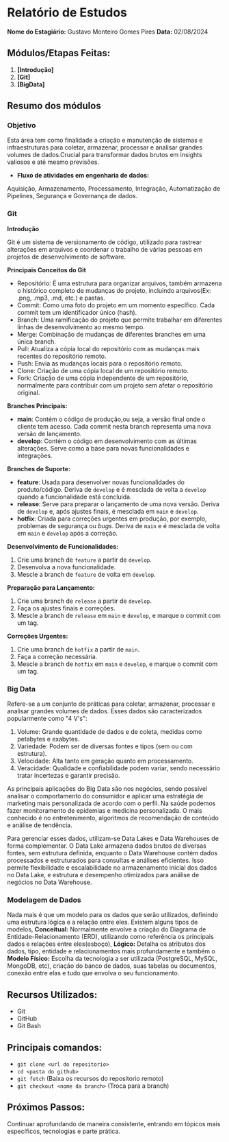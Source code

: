 # Relatório de Estudos

**Nome do Estagiário:** Gustavo Monteiro Gomes Pires 
**Data:** 02/08/2024

## **Módulos/Etapas Feitas:**  
1. **[Introdução]**
2. **[Git]**
3. **[BigData]** 

## Resumo dos módulos 

### Objetivo

Esta área tem como finalidade a criação e manutenção de sistemas e infraestruturas para coletar, armazenar, processar e analisar grandes volumes de dados.Crucial para transformar dados brutos em insights valiosos e até mesmo previsões.

- **Fluxo de atividades em engenharia de dados:**

Aquisição, Armazenamento, Processamento, Integração, Automatização de Pipelines, Segurança e Governança de dados.

### Git

**Introdução**

Git é um sistema de versionamento de código, utilizado para rastrear alterações em arquivos e coordenar o trabalho de várias pessoas em projetos de desenvolvimento de software.

**Principais Conceitos do Git**
- Repositório: É uma estrutura para organizar arquivos, também armazena o histórico completo de mudanças do projeto, incluindo arquivos(Ex: .png, .mp3, .md, etc.) e pastas.
- Commit: Como uma foto do projeto em um momento específico. Cada commit tem um identificador único (hash).
- Branch: Uma ramificação do projeto que permite trabalhar em diferentes linhas de desenvolvimento ao mesmo tempo.
- Merge: Combinação de mudanças de diferentes branches em uma única branch.
- Pull: Atualiza a cópia local do repositório com as mudanças mais recentes do repositório remoto.
- Push: Envia as mudanças locais para o repositório remoto.
- Clone: Criação de uma cópia local de um repositório remoto.
- Fork: Criação de uma cópia independente de um repositório, normalmente para contribuir com um projeto sem afetar o repositório original.

**Branches Principais:**
- **main**: Contém o código de produção,ou seja, a versão final onde o cliente tem acesso. Cada commit nesta branch representa uma nova versão de lançamento.
- **develop**: Contém o código em desenvolvimento com as últimas alterações. Serve como a base para novas funcionalidades e integrações.

**Branches de Suporte:**
- **feature**: Usada para desenvolver novas funcionalidades do produto/código. Deriva de `develop` e é mesclada de volta a `develop` quando a funcionalidade está concluída.
- **release**: Serve para preparar o lançamento de uma nova versão. Deriva de `develop` e, após ajustes finais, é mesclada em `main` e `develop`.
- **hotfix**: Criada para correções urgentes em produção, por exemplo, problemas de segurança ou *bugs*. Deriva de `main` e é mesclada de volta em `main` e `develop` após a correção.

**Desenvolvimento de Funcionalidades:**
1. Crie uma branch de `feature` a partir de `develop`.
2. Desenvolva a nova funcionalidade.
3. Mescle a branch de `feature` de volta em `develop`.

**Preparação para Lançamento:**
1. Crie uma branch de `release` a partir de `develop`.
2. Faça os ajustes finais e correções.
3. Mescle a branch de `release` em `main` e `develop`, e marque o commit com um tag.

**Correções Urgentes:**
1. Crie uma branch de `hotfix` a partir de `main`.
2. Faça a correção necessária.
3. Mescle a branch de `hotfix` em `main` e `develop`, e marque o commit com um tag.

### Big Data

Refere-se a um conjunto de práticas para coletar, armazenar, processar e analisar grandes volumes de dados. Esses dados são caracterizados popularmente como "4 V's":

1. Volume: Grande quantidade de dados e de coleta, medidas como petabytes e exabytes.
2. Variedade: Podem ser de diversas fontes e tipos (sem ou com estrutura).
3. Velocidade: Alta tanto em geração quanto em processamento.
4. Veracidade: Qualidade e confiabilidade podem variar, sendo necessário tratar incertezas e garantir precisão.

As principais aplicações do Big Data são nos negócios, sendo possível analisar o comportamento do consumidor e aplicar uma estratégia de marketing mais personalizada de acordo com o perfil. Na saúde podemos fazer monitoramento de epidemias e medicina personalizada. O mais conhecido é no entretenimento, algoritmos de recomendação de conteúdo e análise de tendência.

Para gerenciar esses dados, utilizam-se Data Lakes e Data Warehouses de forma complementar. O Data Lake armazena dados brutos de diversas fontes, sem estrutura definida, enquanto o Data Warehouse contém dados processados e estruturados para consultas e análises eficientes. Isso permite flexibilidade e escalabilidade no armazenamento inicial dos dados no Data Lake, e estrutura e desempenho otimizados para análise de negócios no Data Warehouse.

### Modelagem de Dados

Nada mais é que um modelo para os dados que serão utilizados, definindo uma estrutura lógica e a relação entre eles. Existem alguns tipos de modelos, **Conceitual:** Normalmente envolve a criação do Diagrama de Entidade-Relacionamento (ERD), utilizando como referência os principais dados e relações entre eles(esboço), **Lógico:** Detalha os atributos dos dados, tipo, entidade e relacionamentos mais profundamente e também o **Modelo Físico:** Escolha da tecnologia a ser utilizada (PostgreSQL, MySQL, MongoDB, etc), criação do banco de dados, suas tabelas ou documentos, conexão entre elas e tudo que envolva o seu funcionamento.

## **Recursos Utilizados:**  
- Git
- GitHub
- Git Bash

## **Principais comandos:**  
- `git clone <url do repositorio>`
- `cd <pasta do github>`
- `git fetch` (Baixa os recursos do repositorio remoto)
- `git checkout <nome da branch>` (Troca para a branch)  

## **Próximos Passos:**  
Continuar aprofundando de maneira consistente, entrando em tópicos mais específicos, tecnologias e parte prática.